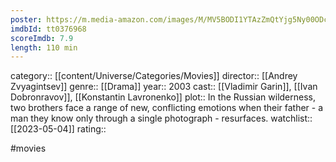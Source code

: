 ```yaml
---
poster: https://m.media-amazon.com/images/M/MV5BODI1YTAzZmQtYjg5Ny00ODc1LTgxYTEtOWRlYmYzNzAwMDY5XkEyXkFqcGdeQXVyNzMzMjU5NDY@._V1_SX300.jpg
imdbId: tt0376968
scoreImdb: 7.9
length: 110 min
---
```


category:: [[content/Universe/Categories/Movies]]
director:: [[Andrey Zvyagintsev]]
genre:: [[Drama]]
year:: 2003
cast:: [[Vladimir Garin]], [[Ivan Dobronravov]], [[Konstantin Lavronenko]]
plot:: In the Russian wilderness, two brothers face a range of new, conflicting emotions when their father - a man they know only through a single photograph - resurfaces.
watchlist:: [[2023-05-04]]
rating::

#movies 

